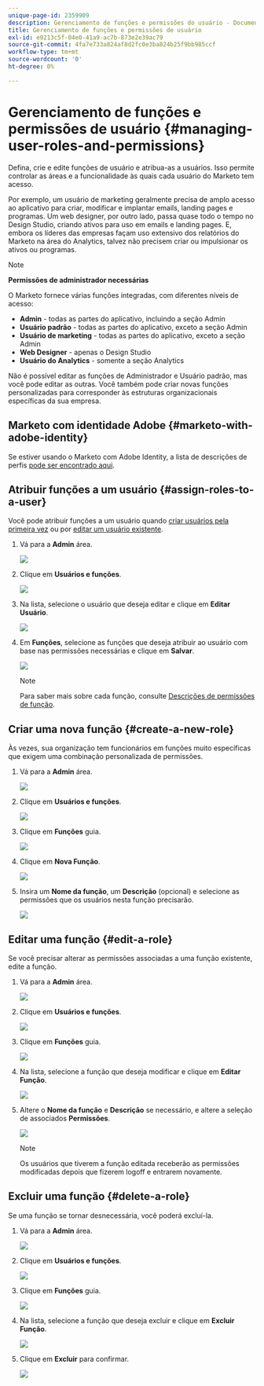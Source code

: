 ```yaml
---
unique-page-id: 2359909
description: Gerenciamento de funções e permissões do usuário - Documentação do Marketo - Documentação do produto
title: Gerenciamento de funções e permissões de usuário
exl-id: e0213c5f-04e0-41a9-ac7b-873e2e39ac79
source-git-commit: 4fa7e733a824af8d2fc0e3ba824b25f9bb985ccf
workflow-type: tm+mt
source-wordcount: '0'
ht-degree: 0%

---
```


# Gerenciamento de funções e permissões de usuário {#managing-user-roles-and-permissions}

Defina, crie e edite funções de usuário e atribua-as a usuários. Isso permite controlar as áreas e a funcionalidade às quais cada usuário do Marketo tem acesso.

Por exemplo, um usuário de marketing geralmente precisa de amplo acesso ao aplicativo para criar, modificar e implantar emails, landing pages e programas. Um web designer, por outro lado, passa quase todo o tempo no Design Studio, criando ativos para uso em emails e landing pages. E, embora os líderes das empresas façam uso extensivo dos relatórios do Marketo na área do Analytics, talvez não precisem criar ou impulsionar os ativos ou programas.

>[!NOTE]
>
>**Permissões de administrador necessárias**

O Marketo fornece várias funções integradas, com diferentes níveis de acesso:

* **Admin** - todas as partes do aplicativo, incluindo a seção Admin
* **Usuário padrão** - todas as partes do aplicativo, exceto a seção Admin
* **Usuário de marketing** - todas as partes do aplicativo, exceto a seção Admin
* **Web Designer** - apenas o Design Studio
* **Usuário do Analytics** - somente a seção Analytics

Não é possível editar as funções de Administrador e Usuário padrão, mas você pode editar as outras. Você também pode criar novas funções personalizadas para corresponder às estruturas organizacionais específicas da sua empresa.

## Marketo com identidade Adobe {#marketo-with-adobe-identity}

Se estiver usando o Marketo com Adobe Identity, a lista de descrições de perfis [pode ser encontrado aqui](/help/marketo/product-docs/administration/marketo-with-adobe-identity/adobe-identity-management-overview.md#profile-levels).

## Atribuir funções a um usuário {#assign-roles-to-a-user}

Você pode atribuir funções a um usuário quando [criar usuários pela primeira vez](/help/marketo/product-docs/administration/users-and-roles/create-delete-edit-and-change-a-user-role.md) ou por [editar um usuário existente](/help/marketo/product-docs/administration/users-and-roles/managing-marketo-users.md).

1. Vá para a **Admin** área.

   ![](assets/managing-user-roles-and-permissions-1.png)

1. Clique em **Usuários e funções**.

   ![](assets/managing-user-roles-and-permissions-2.png)

1. Na lista, selecione o usuário que deseja editar e clique em **Editar Usuário**.

   ![](assets/managing-user-roles-and-permissions-3.png)

1. Em **Funções**, selecione as funções que deseja atribuir ao usuário com base nas permissões necessárias e clique em **Salvar**.

   ![](assets/managing-user-roles-and-permissions-4.png)

   >[!NOTE]
   >
   >Para saber mais sobre cada função, consulte [Descrições de permissões de função](/help/marketo/product-docs/administration/users-and-roles/descriptions-of-role-permissions.md).

## Criar uma nova função {#create-a-new-role}

Às vezes, sua organização tem funcionários em funções muito específicas que exigem uma combinação personalizada de permissões.

1. Vá para a **Admin** área.

   ![](assets/managing-user-roles-and-permissions-5.png)

1. Clique em **Usuários e funções**.

   ![](assets/managing-user-roles-and-permissions-6.png)

1. Clique em **Funções** guia.

   ![](assets/managing-user-roles-and-permissions-7.png)

1. Clique em **Nova Função**.

   ![](assets/managing-user-roles-and-permissions-8.png)

1. Insira um **Nome da função**, um **Descrição** (opcional) e selecione as permissões que os usuários nesta função precisarão.

   ![](assets/managing-user-roles-and-permissions-9.png)

## Editar uma função {#edit-a-role}

Se você precisar alterar as permissões associadas a uma função existente, edite a função.

1. Vá para a **Admin** área.

   ![](assets/managing-user-roles-and-permissions-10.png)

1. Clique em **Usuários e funções**.

   ![](assets/managing-user-roles-and-permissions-11.png)

1. Clique em **Funções** guia.

   ![](assets/managing-user-roles-and-permissions-12.png)

1. Na lista, selecione a função que deseja modificar e clique em **Editar Função**.

   ![](assets/managing-user-roles-and-permissions-13.png)

1. Altere o **Nome da função** e **Descrição** se necessário, e altere a seleção de associados **Permissões**.

   ![](assets/managing-user-roles-and-permissions-14.png)

   >[!NOTE]
   >
   >Os usuários que tiverem a função editada receberão as permissões modificadas depois que fizerem logoff e entrarem novamente.

## Excluir uma função {#delete-a-role}

Se uma função se tornar desnecessária, você poderá excluí-la.

1. Vá para a **Admin** área.

   ![](assets/managing-user-roles-and-permissions-15.png)

1. Clique em **Usuários e funções**.

   ![](assets/managing-user-roles-and-permissions-16.png)

1. Clique em **Funções** guia.

   ![](assets/managing-user-roles-and-permissions-17.png)

1. Na lista, selecione a função que deseja excluir e clique em **Excluir Função**.

   ![](assets/managing-user-roles-and-permissions-18.png)

1. Clique em **Excluir** para confirmar.

   ![](assets/managing-user-roles-and-permissions-19.png)

